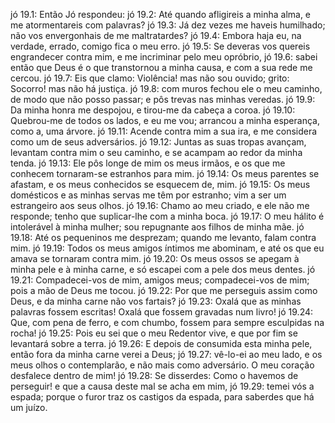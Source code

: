 jó 19.1: Então Jó respondeu:
jó 19.2: Até quando afligireis a minha alma, e me atormentareis com palavras?
jó 19.3: Já dez vezes me haveis humilhado; não vos envergonhais de me maltratardes?
jó 19.4: Embora haja eu, na verdade, errado, comigo fica o meu erro.
jó 19.5: Se deveras vos quereis engrandecer contra mim, e me incriminar pelo meu opróbrio,
jó 19.6: sabei então que Deus é o que transtornou a minha causa, e com a sua rede me cercou.
jó 19.7: Eis que clamo: Violência! mas não sou ouvido; grito: Socorro! mas não há justiça.
jó 19.8: com muros fechou ele o meu caminho, de modo que não posso passar; e pôs trevas nas minhas veredas.
jó 19.9: Da minha honra me despojou, e tirou-me da cabeça a coroa.
jó 19.10: Quebrou-me de todos os lados, e eu me vou; arrancou a minha esperança, como a, uma árvore.
jó 19.11: Acende contra mim a sua ira, e me considera como um de seus adversários.
jó 19.12: Juntas as suas tropas avançam, levantam contra mim o seu caminho, e se acampam ao redor da minha tenda.
jó 19.13: Ele pôs longe de mim os meus irmãos, e os que me conhecem tornaram-se estranhos para mim.
jó 19.14: Os meus parentes se afastam, e os meus conhecidos se esquecem de, mim.
jó 19.15: Os meus domésticos e as minhas servas me têm por estranho; vim a ser um estrangeiro aos seus olhos.
jó 19.16: Chamo ao meu criado, e ele não me responde; tenho que suplicar-lhe com a minha boca.
jó 19.17: O meu hálito é intolerável à minha mulher; sou repugnante aos filhos de minha mãe.
jó 19.18: Até os pequeninos me desprezam; quando me levanto, falam contra mim.
jó 19.19: Todos os meus amigos íntimos me abominam, e até os que eu amava se tornaram contra mim.
jó 19.20: Os meus ossos se apegam à minha pele e à minha carne, e só escapei com a pele dos meus dentes.
jó 19.21: Compadecei-vos de mim, amigos meus; compadecei-vos de mim; pois a mão de Deus me tocou.
jó 19.22: Por que me perseguis assim como Deus, e da minha carne não vos fartais?
jó 19.23: Oxalá que as minhas palavras fossem escritas! Oxalá que fossem gravadas num livro!
jó 19.24: Que, com pena de ferro, e com chumbo, fossem para sempre esculpidas na rocha!
jó 19.25: Pois eu sei que o meu Redentor vive, e que por fim se levantará sobre a terra.
jó 19.26: E depois de consumida esta minha pele, então fora da minha carne verei a Deus;
jó 19.27: vê-lo-ei ao meu lado, e os meus olhos o contemplarão, e não mais como adversário. O meu coração desfalece dentro de mim!
jó 19.28: Se disserdes: Como o havemos de perseguir! e que a causa deste mal se acha em mim,
jó 19.29: temei vós a espada; porque o furor traz os castigos da espada, para saberdes que há um juízo.
